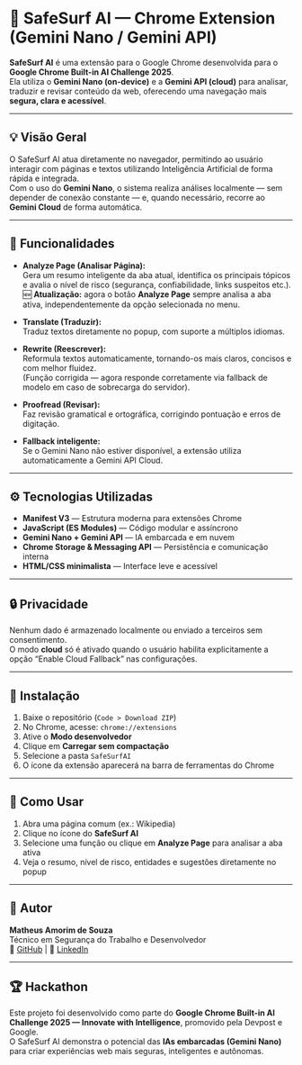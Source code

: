# 🧠 SafeSurf AI — Chrome Extension (Gemini Nano / Gemini API)

**SafeSurf AI** é uma extensão para o Google Chrome desenvolvida para o **Google Chrome Built-in AI Challenge 2025**.  
Ela utiliza o **Gemini Nano (on-device)** e a **Gemini API (cloud)** para analisar, traduzir e revisar conteúdo da web, oferecendo uma navegação mais **segura, clara e acessível**.

---

## 💡 Visão Geral
O SafeSurf AI atua diretamente no navegador, permitindo ao usuário interagir com páginas e textos utilizando Inteligência Artificial de forma rápida e integrada.  
Com o uso do **Gemini Nano**, o sistema realiza análises localmente — sem depender de conexão constante — e, quando necessário, recorre ao **Gemini Cloud** de forma automática.

---

## 🚀 Funcionalidades
- **Analyze Page (Analisar Página):**  
  Gera um resumo inteligente da aba atual, identifica os principais tópicos e avalia o nível de risco (segurança, confiabilidade, links suspeitos etc.).  
  🆕 **Atualização:** agora o botão **Analyze Page** sempre analisa a aba ativa, independentemente da opção selecionada no menu.

- **Translate (Traduzir):**  
  Traduz textos diretamente no popup, com suporte a múltiplos idiomas.

- **Rewrite (Reescrever):**  
  Reformula textos automaticamente, tornando-os mais claros, concisos e com melhor fluidez.  
  (Função corrigida — agora responde corretamente via fallback de modelo em caso de sobrecarga do servidor).

- **Proofread (Revisar):**  
  Faz revisão gramatical e ortográfica, corrigindo pontuação e erros de digitação.

- **Fallback inteligente:**  
  Se o Gemini Nano não estiver disponível, a extensão utiliza automaticamente a Gemini API Cloud.

---

## ⚙️ Tecnologias Utilizadas
- **Manifest V3** — Estrutura moderna para extensões Chrome  
- **JavaScript (ES Modules)** — Código modular e assíncrono  
- **Gemini Nano + Gemini API** — IA embarcada e em nuvem  
- **Chrome Storage & Messaging API** — Persistência e comunicação interna  
- **HTML/CSS minimalista** — Interface leve e acessível  

---

## 🔒 Privacidade
Nenhum dado é armazenado localmente ou enviado a terceiros sem consentimento.  
O modo **cloud** só é ativado quando o usuário habilita explicitamente a opção “Enable Cloud Fallback” nas configurações.

---

## 🧰 Instalação
1. Baixe o repositório (`Code > Download ZIP`)  
2. No Chrome, acesse: `chrome://extensions`  
3. Ative o **Modo desenvolvedor**  
4. Clique em **Carregar sem compactação**  
5. Selecione a pasta `SafeSurfAI`  
6. O ícone da extensão aparecerá na barra de ferramentas do Chrome  

---

## 🧪 Como Usar
1. Abra uma página comum (ex.: Wikipedia)  
2. Clique no ícone do **SafeSurf AI**  
3. Selecione uma função ou clique em **Analyze Page** para analisar a aba ativa  
4. Veja o resumo, nível de risco, entidades e sugestões diretamente no popup  

---

## 👤 Autor
**Matheus Amorim de Souza**  
Técnico em Segurança do Trabalho e Desenvolvedor  
💼 [GitHub](https://github.com/Matheus0805amorim) | 🔗 [LinkedIn](https://www.linkedin.com/in/matheus0805amorim)

---

## 🏆 Hackathon
Este projeto foi desenvolvido como parte do **Google Chrome Built-in AI Challenge 2025 — Innovate with Intelligence**, promovido pela Devpost e Google.  
O SafeSurf AI demonstra o potencial das **IAs embarcadas (Gemini Nano)** para criar experiências web mais seguras, inteligentes e autônomas.



